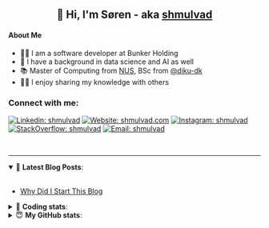 <h2 align="center">
	👋 Hi, I'm Søren - aka <a href="https://shmulvad.com">shmulvad</a>
</h2>

#### About Me
- 👨‍💻 I am a software developer at Bunker Holding
- 🤖 I have a background in data science and AI as well
- 📚 Master of Computing from [NUS], BSc from [@diku-dk]
- 👨‍🏫 I enjoy sharing my knowledge with others

### Connect with me:

[![Linkedin: shmulvad](https://img.shields.io/badge/shmulvad-blue?style=flat&logo=Linkedin&logoColor=white)][linkedin]
[![Website: shmulvad.com](https://img.shields.io/badge/shmulvad.com-47CCCC?&style=flat&logo=Google-Chrome&logoColor=white)][website]
[![Instagram: shmulvad](https://img.shields.io/badge/-@shmulvad-purple?style=flat&logo=Instagram&logoColor=white)][instagram]
[![StackOverflow: shmulvad](https://img.shields.io/badge/shmulvad-FE7A16?style=flat&logo=stack-overflow&logoColor=white)][stackOverflow]
[![Email: shmulvad](https://img.shields.io/badge/shmulvad-D14836?style=flat&logo=gmail&logoColor=white)][mail]

<br />

---

<details open>
 <summary>📕 <b>Latest Blog Posts</b>: </summary>

<br>

<!-- BLOG-POST-LIST:START -->
- [Why Did I Start This Blog](https://shmulvad.com/blog/why-did-start-this-blog)
<!-- BLOG-POST-LIST:END -->

</details>

<!-- --- -->

<details>
 <summary>🤖 <b>Coding stats</b>: </summary>

<br>

NOTE: Doesn't track coding at work.

<!--START_SECTION:waka-->
**I'm an Early 🐤** 

```text
🌞 Morning                1948 commits        ███████░░░░░░░░░░░░░░░░░░   26.87 % 
🌆 Daytime                2942 commits        ██████████░░░░░░░░░░░░░░░   40.58 % 
🌃 Evening                1654 commits        ██████░░░░░░░░░░░░░░░░░░░   22.82 % 
🌙 Night                  705 commits         ██░░░░░░░░░░░░░░░░░░░░░░░   09.73 % 
```


📊 **This Week I Spent My Time On** 

```text
💬 Programming Languages: 
Other                    2 hrs 14 mins       ████████░░░░░░░░░░░░░░░░░   31.03 % 
TypeScript               2 hrs 13 mins       ████████░░░░░░░░░░░░░░░░░   30.60 % 
Python                   1 hr 21 mins        █████░░░░░░░░░░░░░░░░░░░░   18.82 % 
TOML                     25 mins             █░░░░░░░░░░░░░░░░░░░░░░░░   05.75 % 
JSON                     15 mins             █░░░░░░░░░░░░░░░░░░░░░░░░   03.61 % 

🔥 Editors: 
VS Code                  5 hrs 4 mins        ██████████████████░░░░░░░   70.00 % 
Zsh                      2 hrs 10 mins       ████████░░░░░░░░░░░░░░░░░   30.00 % 

🐱‍💻 Projects: 
km24-core                5 hrs 15 mins       ██████████████████░░░░░░░   72.63 % 
minify-html-fallback     1 hr 13 mins        ████░░░░░░░░░░░░░░░░░░░░░   16.93 % 
company-scrapers         22 mins             █░░░░░░░░░░░░░░░░░░░░░░░░   05.08 % 
django-minify-html       19 mins             █░░░░░░░░░░░░░░░░░░░░░░░░   04.44 % 
search_string            3 mins              ░░░░░░░░░░░░░░░░░░░░░░░░░   00.81 % 
```


 Last Updated on 27/03/2025 18:52:25 UTC
<!--END_SECTION:waka-->

</details>

<!-- --- -->

<details>
 <summary>😇 <b>My GitHub stats</b>: </summary>

<br>

<img align="left" alt="shmulvad's Github Stats" src="https://github-readme-stats.vercel.app/api?username=shmulvad&show_icons=true&hide_border=true" />

</details>



[website]: https://shmulvad.com
[linkedin]: https://linkedin.com/in/shmulvad
[instagram]: https://instagram.com/shmulvad
[stackOverflow]: https://stackoverflow.com/users/9248793/shmulvad
[mail]: mailto:shmulvad@gmail.com
[@diku-dk]: https://github.com/diku-dk
[github]: https://github.com/shmulvad
[NUS]: https://www.nus.edu.sg
